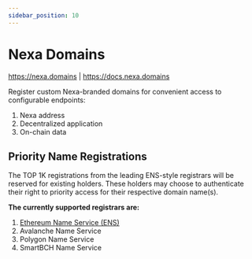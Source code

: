 ```yaml
---
sidebar_position: 10
---
```


# Nexa Domains

https://nexa.domains | https://docs.nexa.domains

Register custom Nexa-branded domains for convenient access to configurable endpoints:

1. Nexa address
2. Decentralized application
3. On-chain data


## Priority Name Registrations

The TOP 1K registrations from the leading ENS-style registrars will be reserved for existing holders. These holders may choose to authenticate their right to priority access for their respective domain name(s).

__The currently supported registrars are:__

1. [Ethereum Name Service (ENS)](https://ens.domains/)
2. Avalanche Name Service
3. Polygon Name Service
4. SmartBCH Name Service
